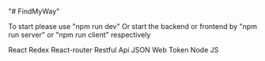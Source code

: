 "# FindMyWay" 

To start please use "npm run dev"
Or start the backend or frontend by "npm run server" or "npm run client" respectively 

React
Redex
React-router
Restful Api
JSON Web Token
Node JS
